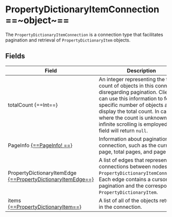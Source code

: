 # PropertyDictionaryItemConnection ==~object~==

The `PropertyDictionaryItemConnection` is a connection type that facilitates pagination and retrieval of `PropertyDictionaryItem` objects.

## Fields

| Field                                  	| Description                                                                        	|
|----------------------------------------	|-------------------------------------------------------------------------------------	|
| totalCount {==Int==}                     	|  An integer representing the total count of objects in this connection, disregarding pagination. Clients can use this information to fetch a specific number of objects and display the total count. In cases where the count is unknown or infinite scrolling is employed, this field will return `null`. 	|
| PageInfo [{==PageInfo! ==}](../PageInfo.md)   | Information about pagination in the connection, such as the current page, total pages, and page size.             	|
| PropertyDictionaryItemEdge [{==PropertyDictionaryItemEdge==}](PropertyDictItemEdge.md) 	|  A list of edges that represent the connections between nodes in the `PropertyDictionaryItemConnection`. Each edge contains a cursor for pagination and the corresponding `PropertyDictionaryItem`.          	|
| items [{==PropertyDictionaryItem==}](PropertyDictItemConnection.md)              	|  A list of all of the objects returned in the connection.                       	|

